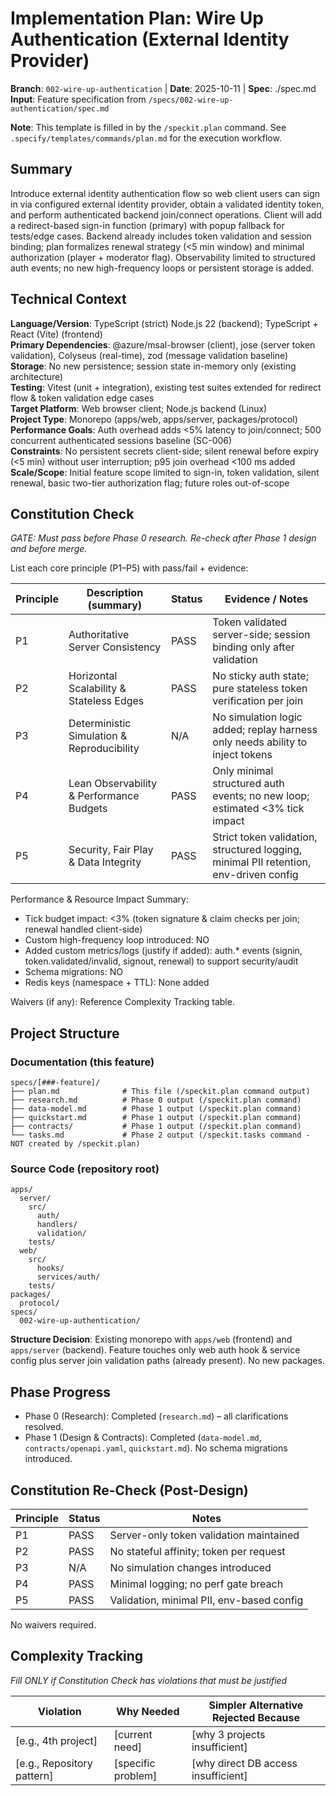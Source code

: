 # Implementation Plan: Wire Up Authentication (External Identity Provider)

**Branch**: `002-wire-up-authentication` | **Date**: 2025-10-11 | **Spec**: ./spec.md  
**Input**: Feature specification from `/specs/002-wire-up-authentication/spec.md`

**Note**: This template is filled in by the `/speckit.plan` command. See `.specify/templates/commands/plan.md` for the execution workflow.

## Summary

Introduce external identity authentication flow so web client users can sign in via configured external identity provider, obtain a validated identity token, and perform authenticated backend join/connect operations. Client will add a redirect-based sign-in function (primary) with popup fallback for tests/edge cases. Backend already includes token validation and session binding; plan formalizes renewal strategy (<5 min window) and minimal authorization (player + moderator flag). Observability limited to structured auth events; no new high-frequency loops or persistent storage is added.

## Technical Context

<!--
  ACTION REQUIRED: Replace the content in this section with the technical details
  for the project. The structure here is presented in advisory capacity to guide
  the iteration process.
-->

**Language/Version**: TypeScript (strict) Node.js 22 (backend); TypeScript + React (Vite) (frontend)  
**Primary Dependencies**: @azure/msal-browser (client), jose (server token validation), Colyseus (real-time), zod (message validation baseline)  
**Storage**: No new persistence; session state in-memory only (existing architecture)  
**Testing**: Vitest (unit + integration), existing test suites extended for redirect flow & token validation edge cases  
**Target Platform**: Web browser client; Node.js backend (Linux)  
**Project Type**: Monorepo (apps/web, apps/server, packages/protocol)  
**Performance Goals**: Auth overhead adds <5% latency to join/connect; 500 concurrent authenticated sessions baseline (SC-006)  
**Constraints**: No persistent secrets client-side; silent renewal before expiry (<5 min) without user interruption; p95 join overhead <100 ms added  
**Scale/Scope**: Initial feature scope limited to sign-in, token validation, silent renewal, basic two-tier authorization flag; future roles out-of-scope

## Constitution Check

*GATE: Must pass before Phase 0 research. Re-check after Phase 1 design and before merge.*

List each core principle (P1–P5) with pass/fail + evidence:

| Principle | Description (summary) | Status | Evidence / Notes |
|-----------|-----------------------|--------|------------------|
| P1 | Authoritative Server Consistency | PASS | Token validated server-side; session binding only after validation |
| P2 | Horizontal Scalability & Stateless Edges | PASS | No sticky auth state; pure stateless token verification per join |
| P3 | Deterministic Simulation & Reproducibility | N/A | No simulation logic added; replay harness only needs ability to inject tokens |
| P4 | Lean Observability & Performance Budgets | PASS | Only minimal structured auth events; no new loop; estimated <3% tick impact |
| P5 | Security, Fair Play & Data Integrity | PASS | Strict token validation, structured logging, minimal PII retention, env-driven config |

Performance & Resource Impact Summary:
- Tick budget impact: <3% (token signature & claim checks per join; renewal handled client-side)
- Custom high-frequency loop introduced: NO
- Added custom metrics/logs (justify if added): auth.* events (signin, token.validated/invalid, signout, renewal) to support security/audit
- Schema migrations: NO
- Redis keys (namespace + TTL): None added

Waivers (if any): Reference Complexity Tracking table.

## Project Structure

### Documentation (this feature)

```
specs/[###-feature]/
├── plan.md              # This file (/speckit.plan command output)
├── research.md          # Phase 0 output (/speckit.plan command)
├── data-model.md        # Phase 1 output (/speckit.plan command)
├── quickstart.md        # Phase 1 output (/speckit.plan command)
├── contracts/           # Phase 1 output (/speckit.plan command)
└── tasks.md             # Phase 2 output (/speckit.tasks command - NOT created by /speckit.plan)
```

### Source Code (repository root)
<!--
  ACTION REQUIRED: Replace the placeholder tree below with the concrete layout
  for this feature. Delete unused options and expand the chosen structure with
  real paths (e.g., apps/admin, packages/something). The delivered plan must
  not include Option labels.
-->

```
apps/
  server/
    src/
      auth/
      handlers/
      validation/
    tests/
  web/
    src/
      hooks/
      services/auth/
    tests/
packages/
  protocol/
specs/
  002-wire-up-authentication/
```

**Structure Decision**: Existing monorepo with `apps/web` (frontend) and `apps/server` (backend). Feature touches only web auth hook & service config plus server join validation paths (already present). No new packages.

## Phase Progress

- Phase 0 (Research): Completed (`research.md`) – all clarifications resolved.
- Phase 1 (Design & Contracts): Completed (`data-model.md`, `contracts/openapi.yaml`, `quickstart.md`). No schema migrations introduced.

## Constitution Re-Check (Post-Design)

| Principle | Status | Notes |
|-----------|--------|-------|
| P1 | PASS | Server-only token validation maintained |
| P2 | PASS | No stateful affinity; token per request |
| P3 | N/A | No simulation changes introduced |
| P4 | PASS | Minimal logging; no perf gate breach |
| P5 | PASS | Validation, minimal PII, env-based config |

No waivers required.

## Complexity Tracking

*Fill ONLY if Constitution Check has violations that must be justified*

| Violation | Why Needed | Simpler Alternative Rejected Because |
|-----------|------------|-------------------------------------|
| [e.g., 4th project] | [current need] | [why 3 projects insufficient] |
| [e.g., Repository pattern] | [specific problem] | [why direct DB access insufficient] |
